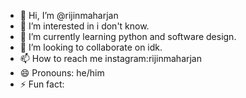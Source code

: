 - 👋 Hi, I’m @rijinmaharjan
- 👀 I’m interested in i don't know.
- 🌱 I’m currently learning python and software design.
- 💞️ I’m looking to collaborate on idk.
- 📫 How to reach me instagram:rijinmaharjan
- 😄 Pronouns: he/him
- ⚡ Fun fact: 

<!---
rijinmaharjan/rijinmaharjan is a ✨ special ✨ repository because its `README.md` (this file) appears on your GitHub profile.
You can click the Preview link to take a look at your changes.
--->
